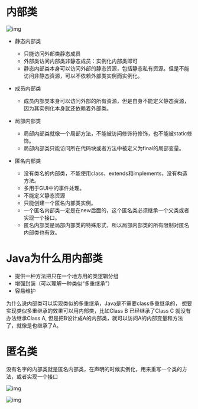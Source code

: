 # 内部类

![img](https://uploadfiles.nowcoder.com/images/20170830/5248791_1504089837512_39944D8036786CB820F9D9873950ABA5)

* 静态内部类
  * 只能访问外部类静态成员
  * 外部类访问内部类非静态成员：实例化内部类即可
  * 静态内部类本身可以访问外部的静态资源，包括静态私有资源。但是不能访问非静态资源，可以不依赖外部类实例而实例化。
* 成员内部类
  * 成员内部类本身可以访问外部的所有资源，但是自身不能定义静态资源，因为其实例化本身就还依赖着外部类。
* 局部内部类
  * 局部内部类就像一个局部方法，不能被访问修饰符修饰，也不能被static修饰。
  * 局部内部类只能访问所在代码块或者方法中被定义为final的局部变量。

* 匿名内部类

  * 没有类名的内部类，不能使用class，extends和implements，没有构造方法。
  * 多用于GUI中的事件处理。
  * 不能定义静态资源
  * 只能创建一个匿名内部类实例。
  * 一个匿名内部类一定是在new后面的，这个匿名类必须继承一个父类或者实现一个接口。
  * 匿名内部类是局部内部类的特殊形式，所以局部内部类的所有限制对匿名内部类也有效。

# Java为什么用内部类

- 提供一种方法把只在一个地方用的类逻辑分组
- 增强封装（可以理解一种类似“多重继承”）
- 容易维护

为什么说内部类可以实现类似的多重继承，Java是不需要class多重继承的， 想要实现类似多重继承的效果可以用内部类，比如Class B 已经继承了Class C 就没有办法继承Class A, 但是把B设计成A的内部类，就可以访问A的内部变量和方法了，就像是也继承了A。

#  匿名类

没有名字的内部类就是匿名内部类，在声明的时候实例化，用来重写一个类的方法，或者实现一个接口

 ![img](https://uploadfiles.nowcoder.com/images/20180701/3807435_1530425536125_D49BCBCCF82CF58C566E12F1E3130070)

 

 

![img](https://uploadfiles.nowcoder.com/images/20190109/242025553_1547012774538_BA9669C5826A238ACEC0BD86755FA5DB) 

 